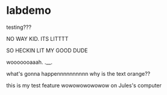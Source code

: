 # labdemo

testing???

NO WAY KID. ITS LITTTT

SO HECKIN LIT MY GOOD DUDE

wooooooaaah. .__.

what's gonna happennnnnnnnnn why is the text orange??

this is my test feature wowowowowowow on Jules's computer

